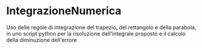 # IntegrazioneNumerica
Uso delle regole di integrazione del trapezio, del rettangolo e della parabola, in uno script python per la risoluzione dell'integrale proposto e il calcolo della diminuzione dell'errore
